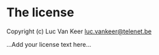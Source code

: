 # The license

Copyright (c) Luc Van Keer <luc.vankeer@telenet.be>

...Add your license text here...